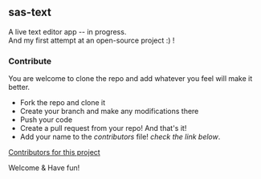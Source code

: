 ## sas-text
A live text editor app -- in progress.  
And my first attempt at an open-source project :) !  
### Contribute
You are welcome to clone the repo and add whatever you feel will make it better.  
- Fork the repo and clone it
- Create your branch and make any modifications there
- Push your code
- Create a pull request from your repo! And that's it!  
- Add your name to the _contributors_ file! _check the link below_.  

[Contributors for this project](docs/CONTRIBUTING.md)  
  
Welcome & Have fun!  

